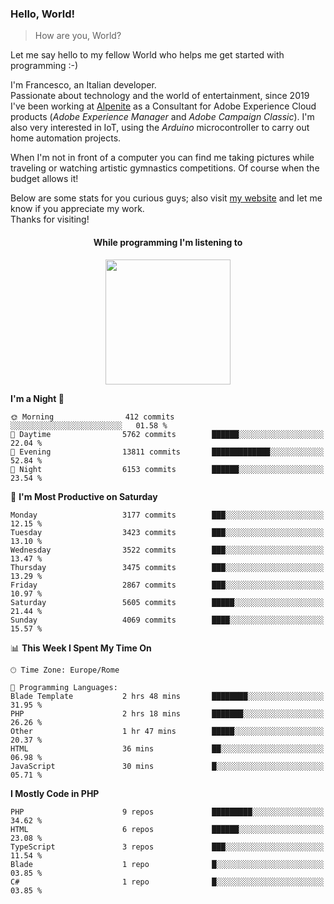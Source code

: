 ### Hello, World!

> How are you, World?

Let me say hello to my fellow World who helps me get started with programming :-)

I'm Francesco, an Italian developer.  
Passionate about technology and the world of entertainment, since 2019 I've been working at [Alpenite](https://www.alpenite.com) as a Consultant for Adobe Experience Cloud products (*Adobe Experience Manager* and *Adobe Campaign Classic*). I'm also very interested in IoT, using the *Arduino* microcontroller to carry out home automation projects.

When I'm not in front of a computer you can find me taking pictures while traveling or watching artistic gymnastics competitions. Of course when the budget allows it!

Below are some stats for you curious guys; also visit [my website](https://www.francescorega.eu) and let me know if you appreciate my work.  
Thanks for visiting!

<div align="center">
  <h4>While programming I'm listening to</h4>
  <a href="https://apps.francescorega.eu/now-playing/11147232609" target="_blank"><img src="https://apps.francescorega.eu/now-playing/11147232609" width="200"></a>
</div>

<!--START_SECTION:waka-->
**I'm a Night 🦉** 

```text
🌞 Morning                412 commits         ░░░░░░░░░░░░░░░░░░░░░░░░░   01.58 % 
🌆 Daytime                5762 commits        ██████░░░░░░░░░░░░░░░░░░░   22.04 % 
🌃 Evening                13811 commits       █████████████░░░░░░░░░░░░   52.84 % 
🌙 Night                  6153 commits        ██████░░░░░░░░░░░░░░░░░░░   23.54 % 
```
📅 **I'm Most Productive on Saturday** 

```text
Monday                   3177 commits        ███░░░░░░░░░░░░░░░░░░░░░░   12.15 % 
Tuesday                  3423 commits        ███░░░░░░░░░░░░░░░░░░░░░░   13.10 % 
Wednesday                3522 commits        ███░░░░░░░░░░░░░░░░░░░░░░   13.47 % 
Thursday                 3475 commits        ███░░░░░░░░░░░░░░░░░░░░░░   13.29 % 
Friday                   2867 commits        ███░░░░░░░░░░░░░░░░░░░░░░   10.97 % 
Saturday                 5605 commits        █████░░░░░░░░░░░░░░░░░░░░   21.44 % 
Sunday                   4069 commits        ████░░░░░░░░░░░░░░░░░░░░░   15.57 % 
```


📊 **This Week I Spent My Time On** 

```text
🕑︎ Time Zone: Europe/Rome

💬 Programming Languages: 
Blade Template           2 hrs 48 mins       ████████░░░░░░░░░░░░░░░░░   31.95 % 
PHP                      2 hrs 18 mins       ███████░░░░░░░░░░░░░░░░░░   26.26 % 
Other                    1 hr 47 mins        █████░░░░░░░░░░░░░░░░░░░░   20.37 % 
HTML                     36 mins             ██░░░░░░░░░░░░░░░░░░░░░░░   06.98 % 
JavaScript               30 mins             █░░░░░░░░░░░░░░░░░░░░░░░░   05.71 % 
```

**I Mostly Code in PHP** 

```text
PHP                      9 repos             █████████░░░░░░░░░░░░░░░░   34.62 % 
HTML                     6 repos             ██████░░░░░░░░░░░░░░░░░░░   23.08 % 
TypeScript               3 repos             ███░░░░░░░░░░░░░░░░░░░░░░   11.54 % 
Blade                    1 repo              █░░░░░░░░░░░░░░░░░░░░░░░░   03.85 % 
C#                       1 repo              █░░░░░░░░░░░░░░░░░░░░░░░░   03.85 % 
```




<!--END_SECTION:waka-->

